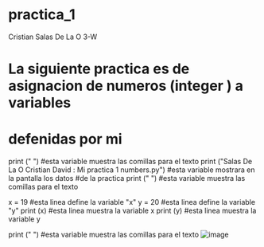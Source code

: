 # practica_1
Cristian Salas De La O 3-W

# La siguiente practica es de asignacion de numeros (integer ) a variables 
# defenidas por mi

print (" ") #esta variable muestra las comillas para el texto
print ("Salas De La O Cristian David : Mi practica 1 numbers.py") #esta variable mostrara en la pantalla los datos 
#de la practica
print (" ") #esta variable muestra las comillas para el texto 

x = 19 #esta linea define la variable "x"
y = 20 #esta linea define la variable "y"
print (x) #esta linea muestra la variable x
print (y) #esta linea muestra la variable y

print (" ") #esta variable muestra las comillas para el texto
![image](https://github.com/user-attachments/assets/a1f424db-8a44-440f-960b-e1665d4e3a6c)

